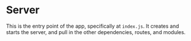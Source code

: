 # Server
This is the entry point of the app, specifically at `index.js`. It creates and starts the server, and pull in the other dependencies, routes, and modules. 
